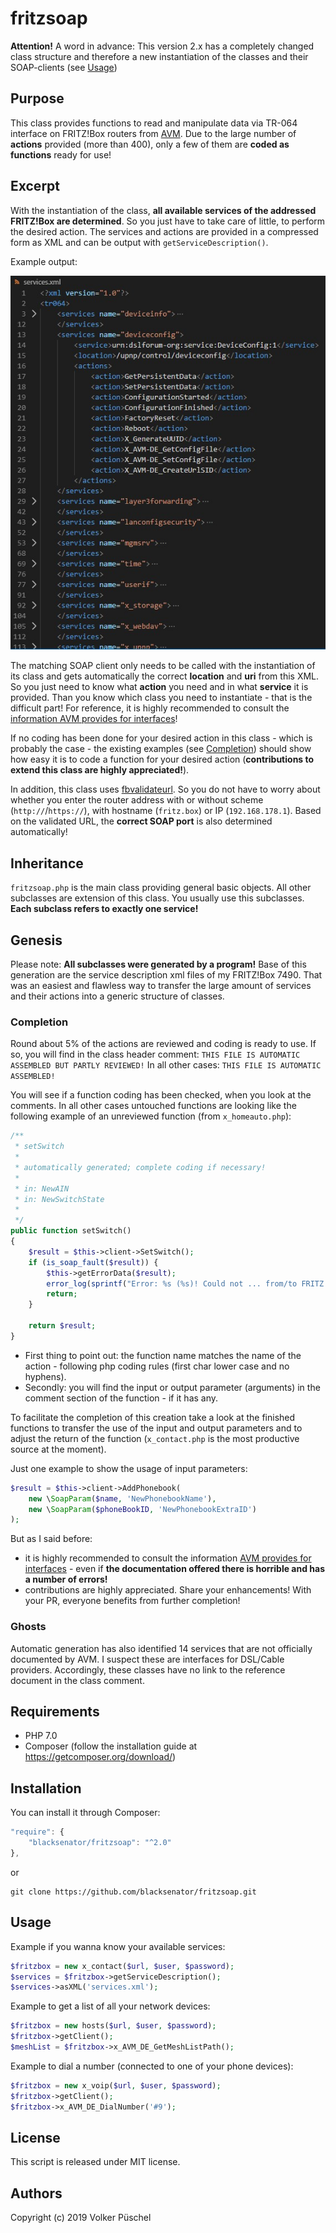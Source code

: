 # fritzsoap

**Attention!** A word in advance: This version 2.x has a completely changed class structure and therefore a new instantiation of the classes and their SOAP-clients (see [Usage](#usage))

## Purpose

This class provides functions to read and manipulate data via TR-064 interface on FRITZ!Box routers from [AVM](https://en.avm.de/).
Due to the large number of **actions** provided (more than 400), only a few of them are **coded as functions** ready for use!

## Excerpt

With the instantiation of the class, **all available services of the addressed FRITZ!Box are determined**. So you just have to take care of little, to perform the desired action.
The services and actions are provided in a compressed form as XML and can be output with `getServiceDescription()`.

Example output:

<img src="assets/services_xml.jpg"/>

The matching SOAP client only needs to be called with the instantiation of its class and gets automatically the correct **location** and **uri** from this XML.
So you just need to know what **action** you need and in what **service** it is provided. Than  you know which class you need to instantiate - that is the difficult part!
For reference, it is highly recommended to consult the [information AVM provides for interfaces](https://avm.de/service/schnittstellen/)!

If no coding has been done for your desired action in this class - which is probably the case - the existing examples (see [Completion](#completion)) should show how easy it is to code a function for your desired action (**contributions to extend this class are highly appreciated!**).

In addition, this class uses [fbvalidateurl](https://packagist.org/packages/blacksenator/fbvalidateurl). So you do not have to worry about whether you enter the router address with or without scheme (`http://`/`https://`), with hostname (`fritz.box`) or IP (`192.168.178.1`). Based on the validated URL, the **correct SOAP port** is also determined automatically!

## Inheritance

`fritzsoap.php` is the main class providing general basic objects. All other subclasses are extension of this class. You usually use this subclasses. **Each subclass refers to exactly one service!**

## Genesis

Please note: **All subclasses were generated by a program!**
Base of this generation are the service description xml files of my FRITZ!Box 7490. That was an easiest and flawless way to transfer the large amount of services and their actions into a generic structure of classes.

### Completion

Round about 5% of the actions are reviewed and coding is ready to use. If so, you will find in the class header comment:
`THIS FILE IS AUTOMATIC ASSEMBLED BUT PARTLY REVIEWED!`
In all other cases:
`THIS FILE IS AUTOMATIC ASSEMBLED!`

You will see if a function coding has been checked, when you look at the comments. In all other cases untouched functions are looking like the following example of an unreviewed function (from `x_homeauto.php`):

```PHP
/**
 * setSwitch
 *
 * automatically generated; complete coding if necessary!
 *
 * in: NewAIN
 * in: NewSwitchState
 *
 */
public function setSwitch()
{
    $result = $this->client->SetSwitch();
    if (is_soap_fault($result)) {
        $this->getErrorData($result);
        error_log(sprintf("Error: %s (%s)! Could not ... from/to FRITZ!Box", $this->errorCode, $this->errorText));
        return;
    }

    return $result;
}
```

* First thing to point out: the function name matches the name of the action - following php coding rules (first char lower case and no hyphens).
* Secondly: you will find the input or output parameter (arguments) in the comment section of the function - if it has any.

To facilitate the completion of this creation take a look at the finished functions to transfer the use of the input and output parameters and to adjust the return of the function (`x_contact.php` is the most productive source at the moment).

Just one example to show the usage of input parameters:
```PHP
$result = $this->client->AddPhonebook(
    new \SoapParam($name, 'NewPhonebookName'),
    new \SoapParam($phoneBookID, 'NewPhonebookExtraID')
);
```
But as I said before:
* it is highly recommended to consult the information [AVM provides for interfaces](https://avm.de/service/schnittstellen/) -  even if **the documentation offered there is horrible and has a number of errors!**
* contributions are highly appreciated. Share your enhancements! With your PR, everyone benefits from further completion!

### Ghosts

Automatic generation has also identified 14 services that are not officially documented by AVM. I suspect these are interfaces for DSL/Cable providers. Accordingly, these classes have no link to the reference document in the class comment.

## Requirements

  * PHP 7.0
  * Composer (follow the installation guide at https://getcomposer.org/download/)

## Installation

You can install it through Composer:

```js
"require": {
    "blacksenator/fritzsoap": "^2.0"
},
```

or

```console
git clone https://github.com/blacksenator/fritzsoap.git
```

## Usage
Example if you wanna know your available services:

```PHP
$fritzbox = new x_contact($url, $user, $password);
$services = $fritzbox->getServiceDescription();
$services->asXML('services.xml');
```

Example to get a list of all your network devices:

```PHP
$fritzbox = new hosts($url, $user, $password);
$fritzbox->getClient();
$meshList = $fritzbox->x_AVM_DE_GetMeshListPath();
```

Example to dial a number (connected to one of your phone devices):

```PHP
$fritzbox = new x_voip($url, $user, $password);
$fritzbox->getClient();
$fritzbox->x_AVM_DE_DialNumber('#9');
```

## License
This script is released under MIT license.

## Authors
Copyright (c) 2019 Volker Püschel